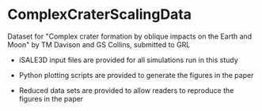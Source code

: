 # ComplexCraterScalingData

Dataset for "Complex crater formation by oblique impacts on the Earth and Moon" by TM Davison and GS Collins, submitted to GRL

* iSALE3D input files are provided for all simulations run in this study

* Python plotting scripts are provided to generate the figures in the paper

* Reduced data sets are provided to allow readers to reproduce the figures in the paper
